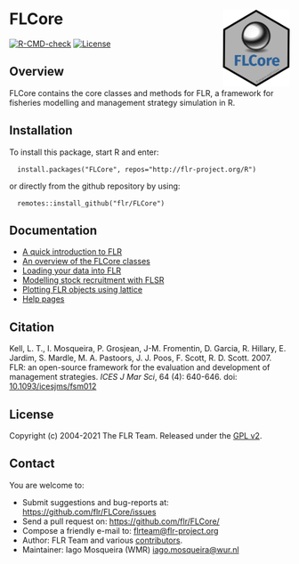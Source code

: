 # FLCore <img src="man/figures/flcore.png" align="right" width="120" />

[![R-CMD-check](https://github.com/flr/FLCore/workflows/R-CMD-check/badge.svg)](https://github.com/flr/FLCore/actions)
[![License](https://eddelbuettel.github.io/badges/GPL2+.svg)](https://www.gnu.org/licenses/gpl-2.0.html)

## Overview
FLCore contains the core classes and methods for FLR, a framework for fisheries modelling and management strategy simulation in R.

## Installation
To install this package, start R and enter:

```
  install.packages("FLCore", repos="http://flr-project.org/R")
```

or directly from the github repository by using:

```
  remotes::install_github("flr/FLCore")
```

## Documentation
- [A quick introduction to FLR](http://www.flr-project.org/doc/A_quick_introduction_to_FLR.html)
- [An overview of the FLCore classes](http://www.flr-project.org/doc/An_overview_of_the_FLCore_classes.html)
- [Loading your data into FLR](http://www.flr-project.org/doc/Loading_your_data_into_FLR.html)
- [Modelling stock recruitment with FLSR](http://www.flr-project.org/doc/Modelling_stock_recruitment_with_FLSR.html)
- [Plotting FLR objects using lattice](https://flr-project.org/doc/Plotting_FLR_objects_using_lattice.html)
- [Help pages](https://flr-project.org/FLCore/reference/index.html)

## Citation
Kell, L. T., I. Mosqueira, P. Grosjean, J-M. Fromentin, D. Garcia, R. Hillary, E. Jardim, S. Mardle, M. A. Pastoors, J. J. Poos, F. Scott, R. D. Scott. 2007. FLR: an open-source framework for the evaluation and development of management strategies. *ICES J Mar Sci*, 64 (4): 640-646. doi: [10.1093/icesjms/fsm012](https://doi.org/10.1093/icesjms/fsm012)

## License
Copyright (c) 2004-2021 The FLR Team. Released under the [GPL v2](http://www.gnu.org/licenses/gpl-2.0.html).

## Contact
You are welcome to:

- Submit suggestions and bug-reports at: <https://github.com/flr/FLCore/issues>
- Send a pull request on: <https://github.com/flr/FLCore/>
- Compose a friendly e-mail to: <flrteam@flr-project.org>
- Author: FLR Team and various [contributors](CONTRIBUTORS.md).
- Maintainer: Iago Mosqueira (WMR) <iago.mosqueira@wur.nl>
